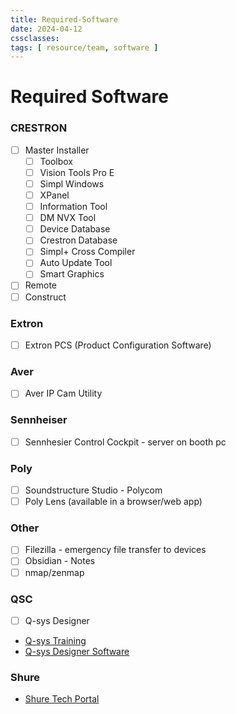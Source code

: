 ```yaml
---
title: Required-Software
date: 2024-04-12
cssclasses: 
tags: [ resource/team, software ]
---
```


# Required Software

### CRESTRON
- [ ] Master Installer
    - [ ] Toolbox
    - [ ] Vision Tools Pro E
    - [ ] Simpl Windows
    - [ ] XPanel
    - [ ] Information Tool
    - [ ] DM NVX Tool
    - [ ] Device Database
    - [ ] Crestron Database
    - [ ] Simpl+ Cross Compiler
    - [ ] Auto Update Tool
    - [ ] Smart Graphics
- [ ] Remote
- [ ] Construct

### Extron
- [ ] Extron PCS (Product Configuration Software)

### Aver
- [ ] Aver IP Cam Utility

### Sennheiser
- [ ] Sennhesier Control Cockpit - server on booth pc

### Poly
- [ ] Soundstructure Studio - Polycom
- [ ] Poly Lens (available in a browser/web app)

### Other
- [ ] Filezilla - emergency file transfer to devices
- [ ] Obsidian - Notes
- [ ] nmap/zenmap

### QSC
- [ ] Q-sys Designer

- [Q-sys Training](https://training.qsc.com/mod/page/view.php?id=560)
- [Q-sys Designer Software](https://www.qsys.com/resources/software-and-firmware/q-sys-designer-software/)

### Shure

- [Shure Tech Portal](https://techportal.shure.com/en/)